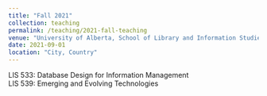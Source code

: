 ```yaml
---
title: "Fall 2021"
collection: teaching
permalink: /teaching/2021-fall-teaching
venue: "University of Alberta, School of Library and Information Studies"
date: 2021-09-01
location: "City, Country"
---
```


LIS 533: Database Design for Information Management  
LIS 539: Emerging and Evolving Technologies
